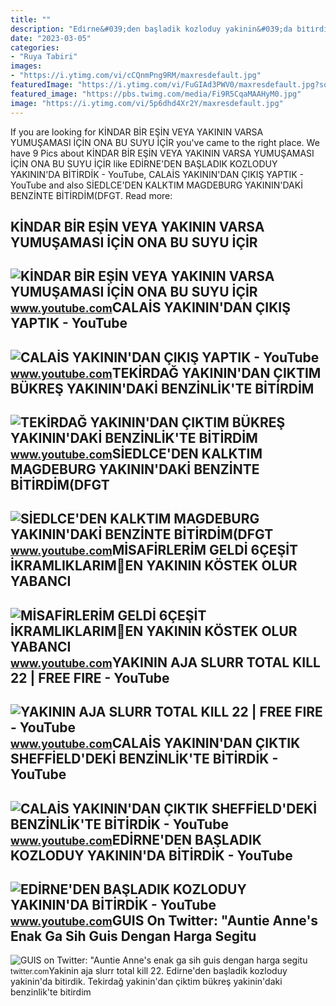```yaml
---
title: ""
description: "Edi̇rne&#039;den başladik kozloduy yakinin&#039;da bi̇ti̇rdi̇k"
date: "2023-03-05"
categories:
- "Ruya Tabiri"
images:
- "https://i.ytimg.com/vi/cCQnmPng9RM/maxresdefault.jpg"
featuredImage: "https://i.ytimg.com/vi/FuGIAd3PWV0/maxresdefault.jpg?sqp=-oaymwEmCIAKENAF8quKqQMa8AEB-AH-CYAC0AWKAgwIABABGFEgWihlMA8=&amp;rs=AOn4CLAplQvGMFJ79PGCdamdygURUSWosg"
featured_image: "https://pbs.twimg.com/media/Fi9R5CqaMAAHyM0.jpg"
image: "https://i.ytimg.com/vi/5p6dhd4Xr2Y/maxresdefault.jpg"
---
```


If you are looking for KİNDAR BİR EŞİN VEYA YAKININ VARSA YUMUŞAMASI İÇİN ONA BU SUYU İÇİR you've came to the right place. We have 9 Pics about KİNDAR BİR EŞİN VEYA YAKININ VARSA YUMUŞAMASI İÇİN ONA BU SUYU İÇİR like EDİRNE'DEN BAŞLADIK KOZLODUY YAKININ'DA BİTİRDİK - YouTube, CALAİS YAKININ'DAN ÇIKIŞ YAPTIK - YouTube and also SİEDLCE'DEN KALKTIM MAGDEBURG YAKININ'DAKİ BENZİNTE BİTİRDİM(DFGT. Read more:

KİNDAR BİR EŞİN VEYA YAKININ VARSA YUMUŞAMASI İÇİN ONA BU SUYU İÇİR
-------------------------------------------------------------------

 ![KİNDAR BİR EŞİN VEYA YAKININ VARSA YUMUŞAMASI İÇİN ONA BU SUYU İÇİR](https://i.ytimg.com/vi/FDUxIPgLPgI/maxresdefault.jpg) <small>www.youtube.com</small>CALAİS YAKININ'DAN ÇIKIŞ YAPTIK - YouTube
-----------------------------------------

 ![CALAİS YAKININ'DAN ÇIKIŞ YAPTIK - YouTube](https://i.ytimg.com/vi/cCQnmPng9RM/maxresdefault.jpg) <small>www.youtube.com</small>TEKİRDAĞ YAKININ'DAN ÇIKTIM BÜKREŞ YAKININ'DAKİ BENZİNLİK'TE BİTİRDİM
---------------------------------------------------------------------

 ![TEKİRDAĞ YAKININ'DAN ÇIKTIM BÜKREŞ YAKININ'DAKİ BENZİNLİK'TE BİTİRDİM](https://i.ytimg.com/vi/6iEp9gzg1a0/maxresdefault.jpg?sqp=-oaymwEmCIAKENAF8quKqQMa8AEB-AH-CYAC0AWKAgwIABABGGUgZShlMA8=&rs=AOn4CLDiZ1hFCK2ZPKKq7Zeid6PMQH1iXw) <small>www.youtube.com</small>SİEDLCE'DEN KALKTIM MAGDEBURG YAKININ'DAKİ BENZİNTE BİTİRDİM(DFGT
-----------------------------------------------------------------

 ![SİEDLCE'DEN KALKTIM MAGDEBURG YAKININ'DAKİ BENZİNTE BİTİRDİM(DFGT](https://i.ytimg.com/vi/FuGIAd3PWV0/maxresdefault.jpg?sqp=-oaymwEmCIAKENAF8quKqQMa8AEB-AH-CYAC0AWKAgwIABABGFEgWihlMA8=&rs=AOn4CLAplQvGMFJ79PGCdamdygURUSWosg) <small>www.youtube.com</small>MİSAFİRLERİM GELDİ 6ÇEŞİT İKRAMLIKLARIM💯EN YAKININ KÖSTEK OLUR YABANCI
----------------------------------------------------------------------

 ![MİSAFİRLERİM GELDİ 6ÇEŞİT İKRAMLIKLARIM💯EN YAKININ KÖSTEK OLUR YABANCI](https://i.ytimg.com/vi/eMBJ1me1uxU/maxresdefault.jpg) <small>www.youtube.com</small>YAKININ AJA SLURR TOTAL KILL 22 | FREE FIRE - YouTube
-----------------------------------------------------

 ![YAKININ AJA SLURR TOTAL KILL 22 | FREE FIRE - YouTube](https://i.ytimg.com/vi/Op7fPTJegwM/maxresdefault.jpg) <small>www.youtube.com</small>CALAİS YAKININ'DAN ÇIKTIK SHEFFİELD'DEKİ BENZİNLİK'TE BİTİRDİK - YouTube
------------------------------------------------------------------------

 ![CALAİS YAKININ'DAN ÇIKTIK SHEFFİELD'DEKİ BENZİNLİK'TE BİTİRDİK - YouTube](https://i.ytimg.com/vi/5p6dhd4Xr2Y/maxresdefault.jpg) <small>www.youtube.com</small>EDİRNE'DEN BAŞLADIK KOZLODUY YAKININ'DA BİTİRDİK - YouTube
----------------------------------------------------------

 ![EDİRNE'DEN BAŞLADIK KOZLODUY YAKININ'DA BİTİRDİK - YouTube](https://i.ytimg.com/vi/dYjhOi9GYkI/maxresdefault.jpg?sqp=-oaymwEmCIAKENAF8quKqQMa8AEB-AH-CYAC0AWKAgwIABABGGUgUChDMA8=&rs=AOn4CLCxeqw9u_uGteT5SJrLTZ8MzlHSRA) <small>www.youtube.com</small>GUIS On Twitter: "Auntie Anne's Enak Ga Sih Guis Dengan Harga Segitu
--------------------------------------------------------------------

 ![GUIS on Twitter: "Auntie Anne's enak ga sih guis dengan harga segitu](https://pbs.twimg.com/media/Fi9R5CqaMAAHyM0.jpg) <small>twitter.com</small>Yakinin aja slurr total kill 22. Edi̇rne'den başladik kozloduy yakinin'da bi̇ti̇rdi̇k. Teki̇rdağ yakinin'dan çiktim bükreş yakinin'daki̇ benzi̇nli̇k'te bi̇ti̇rdi̇m

